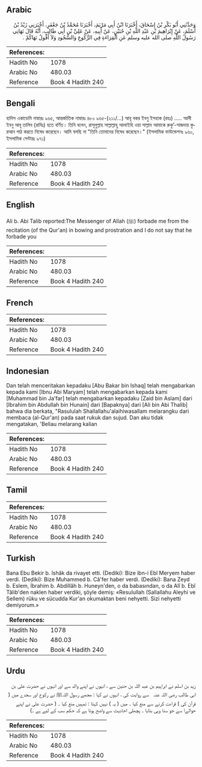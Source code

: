 ## Arabic


<div dir="rtl" lang="ar" style={{fontSize:'larger',backgroundColor:'#f8f9fa',padding:20}}>
وَحَدَّثَنِي أَبُو بَكْرِ بْنُ إِسْحَاقَ، أَخْبَرَنَا ابْنُ أَبِي مَرْيَمَ، أَخْبَرَنَا مُحَمَّدُ بْنُ جَعْفَرٍ، أَخْبَرَنِي زَيْدُ بْنُ أَسْلَمَ، عَنْ إِبْرَاهِيمَ بْنِ عَبْدِ اللَّهِ بْنِ حُنَيْنٍ، عَنْ أَبِيهِ، عَنْ عَلِيِّ بْنِ أَبِي طَالِبٍ، أَنَّهُ قَالَ نَهَانِي رَسُولُ اللَّهِ صلى الله عليه وسلم عَنِ الْقِرَاءَةِ فِي الرُّكُوعِ وَالسُّجُودِ وَلاَ أَقُولُ نَهَاكُمْ ‏.‏
</div>
<div style={{backgroundColor:'#f8f9fa',padding:20, marginBottom: 10}}><table> <thead> <tr> <th>References:</th> <th></th> </tr> </thead> <tbody><tr><td>Hadith No</td><td>1078</td></tr><tr><td>Arabic No</td><td>480.03</td></tr><tr><td>Reference</td><td>Book 4 Hadith 240</td></tr></tbody></table></div>

## Bengali


<div dir="ltr" lang="bn" style={{fontSize:'larger',backgroundColor:'#f8f9fa',padding:20}}>
হাদিস একাডেমি নাম্বারঃ ৯৬৫, আন্তর্জাতিক নাম্বারঃ ৪৮০ ৯৬৫-(২১১/...) আবূ বকর ইবনু ইসহাক (রহঃ) ..... আলী ইবনু আবূ তালিব (রাযিঃ) হতে বর্ণিত। তিনি বলেন, রাসূলুল্লাহ সাল্লাল্লাহু আলাইহি ওয়া সাল্লাম আমাকে রুকু’-সাজদায় কুরআন পাঠ করতে নিষেধ করেছেন। আমি বলছি না "তিনি তোমাদের নিষেধ করেছেন।" (ইসলামিক ফাউন্ডেশনঃ ৯৬০, ইসলামিক সেন্টারঃ ৯৭১)
</div>
<div style={{backgroundColor:'#f8f9fa',padding:20, marginBottom: 10}}><table> <thead> <tr> <th>References:</th> <th></th> </tr> </thead> <tbody><tr><td>Hadith No</td><td>1078</td></tr><tr><td>Arabic No</td><td>480.03</td></tr><tr><td>Reference</td><td>Book 4 Hadith 240</td></tr></tbody></table></div>

## English


<div dir="ltr" lang="en" style={{fontSize:'larger',backgroundColor:'#f8f9fa',padding:20}}>
Ali b. Abi Talib reported:The Messenger of Allah (ﷺ) forbade me from the recitation (of the Qur'an) in bowing and prostration and I do not say that he forbade you
</div>
<div style={{backgroundColor:'#f8f9fa',padding:20, marginBottom: 10}}><table> <thead> <tr> <th>References:</th> <th></th> </tr> </thead> <tbody><tr><td>Hadith No</td><td>1078</td></tr><tr><td>Arabic No</td><td>480.03</td></tr><tr><td>Reference</td><td>Book 4 Hadith 240</td></tr></tbody></table></div>

## French


<div dir="ltr" lang="fr" style={{fontSize:'larger',backgroundColor:'#f8f9fa',padding:20}}>

</div>
<div style={{backgroundColor:'#f8f9fa',padding:20, marginBottom: 10}}><table> <thead> <tr> <th>References:</th> <th></th> </tr> </thead> <tbody><tr><td>Hadith No</td><td>1078</td></tr><tr><td>Arabic No</td><td>480.03</td></tr><tr><td>Reference</td><td>Book 4 Hadith 240</td></tr></tbody></table></div>

## Indonesian


<div dir="ltr" lang="id" style={{fontSize:'larger',backgroundColor:'#f8f9fa',padding:20}}>
Dan telah menceritakan kepadaku [Abu Bakar bin Ishaq] telah mengabarkan kepada kami [Ibnu Abi Maryam] telah mengabarkan kepada kami [Muhammad bin Ja'far] telah mengabarkan kepadaku [Zaid bin Aslam] dari [Ibrahim bin Abdullah bin Hunain] dari [Bapaknya] dari [Ali bin Abi Thalib] bahwa dia berkata, "Rasululah Shallallahu'alaihiwasallam melarangku dari membaca (al-Qur'an) pada saat rukuk dan sujud. Dan aku tidak mengatakan, 'Beliau melarang kalian
</div>
<div style={{backgroundColor:'#f8f9fa',padding:20, marginBottom: 10}}><table> <thead> <tr> <th>References:</th> <th></th> </tr> </thead> <tbody><tr><td>Hadith No</td><td>1078</td></tr><tr><td>Arabic No</td><td>480.03</td></tr><tr><td>Reference</td><td>Book 4 Hadith 240</td></tr></tbody></table></div>

## Tamil


<div dir="ltr" lang="ta" style={{fontSize:'larger',backgroundColor:'#f8f9fa',padding:20}}>

</div>
<div style={{backgroundColor:'#f8f9fa',padding:20, marginBottom: 10}}><table> <thead> <tr> <th>References:</th> <th></th> </tr> </thead> <tbody><tr><td>Hadith No</td><td>1078</td></tr><tr><td>Arabic No</td><td>480.03</td></tr><tr><td>Reference</td><td>Book 4 Hadith 240</td></tr></tbody></table></div>

## Turkish


<div dir="ltr" lang="tr" style={{fontSize:'larger',backgroundColor:'#f8f9fa',padding:20}}>
Bana Ebu Bekir b. îshâk da rivayet etti. (Dediki): Bize ibn-i Ebî Meryem haber verdi. (Dediki): Bize Muhammed b. Câ'fer haber verdi. (Dediki): Bana Zeyd b. Eslem, İbrahim b. Abdillâh b. Huneyn'den, o da babasından, o da Alî b. Ebî Tâlib'den naklen haber verdiki, şöyle demiş: «Resulullah (Sallallahu Aleyhi ve Sellem) rüku ve sücudda Kur'an okumaktan beni nehyetti. Sizi nehyetti demiyorum.»
</div>
<div style={{backgroundColor:'#f8f9fa',padding:20, marginBottom: 10}}><table> <thead> <tr> <th>References:</th> <th></th> </tr> </thead> <tbody><tr><td>Hadith No</td><td>1078</td></tr><tr><td>Arabic No</td><td>480.03</td></tr><tr><td>Reference</td><td>Book 4 Hadith 240</td></tr></tbody></table></div>

## Urdu


<div dir="rtl" lang="ur" style={{fontSize:'larger',backgroundColor:'#f8f9fa',padding:20}}>
زید بن اسلم نے ابراہیم بن عبد اللہ بن حنین سے ، انہوں نے اپنے والد سے اور انہوں نے حضرت علی بن ابی طالب ‌رضی ‌اللہ ‌عنہ ‌ ‌ سے روایت کی ، انہوں نے کہا : مجھے رسول اللہﷺ نے رکوع اور سجدے میں ( قرآن کی ) قراءت کرنے سے منع کیا ۔ میں ( یہ ) نہیں کہتا : تمہیں منع کیا ۔ ( حضرت علی نے اپنے حوالےا سے جو سنا وہی بتایا ۔ پچھلی احادیث سے واضح ہوتا ہے کہ حکم سب کے لیے ہے ۔)
</div>
<div style={{backgroundColor:'#f8f9fa',padding:20, marginBottom: 10}}><table> <thead> <tr> <th>References:</th> <th></th> </tr> </thead> <tbody><tr><td>Hadith No</td><td>1078</td></tr><tr><td>Arabic No</td><td>480.03</td></tr><tr><td>Reference</td><td>Book 4 Hadith 240</td></tr></tbody></table></div>